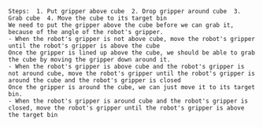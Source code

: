 
    Steps:  1. Put gripper above cube  2. Drop gripper around cube  3. Grab cube  4. Move the cube to its target bin
    We need to put the gripper above the cube before we can grab it, because of the angle of the robot's gripper.
    - When the robot's gripper is not above cube, move the robot's gripper until the robot's gripper is above the cube
    Once the gripper is lined up above the cube, we should be able to grab the cube by moving the gripper down around it.
    - When the robot's gripper is above cube and the robot's gripper is not around cube, move the robot's gripper until the robot's gripper is around the cube and the robot's gripper is closed
    Once the gripper is around the cube, we can just move it to its target bin.
    - When the robot's gripper is around cube and the robot's gripper is closed, move the robot's gripper until the robot's gripper is above the target bin